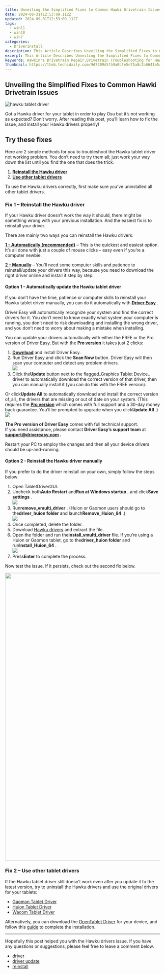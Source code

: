 ```yaml
---
title: Unveiling the Simplified Fixes to Common Hawki Drivetrain Issues
date: 2024-08-31T12:53:09.112Z
updated: 2024-09-01T12:53:09.112Z
tags:
  - win11
  - win10
  - win7
categories:
  - DriverInstall
description: This Article Describes Unveiling the Simplified Fixes to Common Hawki Drivetrain Issues
excerpt: This Article Describes Unveiling the Simplified Fixes to Common Hawki Drivetrain Issues
keywords: Hawkin's Drivetrain Repair,Drivetrain Troubleshooting for Hawks,Efficient Hawki Drivetrain Fixes,Hawki Drivetrain Maintenance Tips,Common Hawkin's Drivetrain Issues Explained,Expert Solutions for Hawki Drivetrain Faults,Simplified Hawkin's Drivetrain Repair Steps
thumbnail: https://thmb.techidaily.com/9d7209d5fb9a0cfe5e75a8c3a6641e5ae9f76e0cf05800aca156d25ea3fa017f.jpg
---
```


## Unveiling the Simplified Fixes to Common Hawki Drivetrain Issues

![hawku tablet driver](https://images.drivereasy.com/wp-content/uploads/2021/03/graphics-tablet.jpg)

 Got a Hawku driver for your tablet in order to play Osu but it’s not working as expected? Don’t worry. After reading this post, you’ll learn how to fix the issue, and install your Hawku drivers properly!

## Try these fixes

 Here are 2 simple methods for you to troubleshoot the Hawku tablet driver not working problem. You don’t need to try them all; just work your way down the list until you find the one that does the trick.

1. **[Reinstall the Hawku driver](#fix1)**
2. **[Use other tablet drivers](#fix2)**

 To use the Hawku drivers correctly, first make sure you’ve uninstalled all other tablet drivers.

### Fix 1 – Reinstall the Hawku driver

 If your Hawku driver doesn’t work the way it should, there might be something wrong with your previous installation. And the easiest fix is to reinstall your driver.

There are mainly two ways you can reinstall the Hawku drivers:

**[1 – Automatically (recommended)](#option1)** – This is the quickest and easiest option. It’s all done with just a couple of mouse clicks – easy even if you’re a computer newbie.

**[2 – Manually](#option2)** – You’ll need some computer skills and patience to reinstall/update your drivers this way, because you need to download the right driver online and install it step by step.

#### Option 1 – Automatically update the Hawku tablet driver

 If you don’t have the time, patience or computer skills to reinstall your Hawku tablet driver manually, you can do it automatically with **[Driver Easy](https://tools.techidaily.com/drivereasy/download/)**  .

 Driver Easy will automatically recognize your system and find the correct drivers for it. You don’t need to know exactly what system your computer is running, you don’t need to risk downloading and installing the wrong driver, and you don’t need to worry about making a mistake when installing.

 You can update your drivers automatically with either the FREE or the Pro version of Driver Easy. But with the **[Pro version](https://tools.techidaily.com/drivereasy/download/)**  it takes just 2 clicks:

1. **[Download](https://tools.techidaily.com/drivereasy/download/)**  and install Driver Easy.
2. Run Driver Easy and click the **Scan Now** button. Driver Easy will then scan your computer and detect any problem drivers.  
![](https://images.drivereasy.com/wp-content/uploads/2021/03/de-borderless.jpg)
3. Click the**Update** button next to the flagged_Graphics Tablet Device_ driver to automatically download the correct version of that driver, then you can manually install it (you can do this with the FREE version).  

 Or click**Update All** to automatically download and install the correct version of_all_ the drivers that are missing or out of date on your system. (This requires the **[Pro version](https://tools.techidaily.com/drivereasy/download/)**  which comes with full support and a 30-day money back guarantee. You’ll be prompted to upgrade when you click**Update All** .)  
![](https://images.drivereasy.com/wp-content/uploads/2021/03/graphics-tablet-driver-update.jpg)

**The Pro version of Driver Easy** comes with full technical support.  
 If you need assistance, please contact **Driver Easy’s support team** at **[support@drivereasy.com](mailto:support@drivereasy.com) .**

 Restart your PC to employ the changes and then all your device drivers should be up-and-running.

#### Option 2 – Reinstall the Hawku driver manually

 If you prefer to do the driver reinstall on your own, simply follow the steps below:

1. Open TabletDriverGUI.
2. Uncheck both**Auto Restart** and**Run at Windows startup** , and click**Save settings** .  
![](https://images.drivereasy.com/wp-content/uploads/2021/03/uninstall-hawku-driver-1.jpg)
3. Run**remove\_vmulti\_driver** . (Huion or Gaomon users should go to the**driver\_huion folder** and launch**Remove\_Huion\_64** .)  
![](https://images.drivereasy.com/wp-content/uploads/2021/03/uninstall-hawku-driver-2.jpg)
4. Once completed, delete the folder.
5. Download [Hawku drivers](https://github.com/hawku/TabletDriver/releases/download/v0.2.3/TabletDriverV0.2.3.zip) and extract the file.
6. Open the folder and run the**install\_vmulti\_driver** file. If you’re using a Huion or Gaomon tablet, go to the**driver\_huion folder** and run**Install\_Huion\_64** .  
![](https://images.drivereasy.com/wp-content/uploads/2021/03/install-hawku-driver-1.jpg)
7. Press**Enter** to complete the process.

Now test the issue. If it persists, check out the second fix below.

<!-- affiliate ads begin -->
<a href="https://ancheer.sjv.io/c/5597632/1657301/17326" target="_top" id="1657301"><img src="//a.impactradius-go.com/display-ad/17326-1657301" border="0" alt="" width="1920" height="933"/></a><img height="0" width="0" src="https://imp.pxf.io/i/5597632/1657301/17326" style="position:absolute;visibility:hidden;" border="0" />
<!-- affiliate ads end -->
### Fix 2 – Use other tablet drivers

 If the Hawku tablet driver still doesn’t work even after you update it to the latest version, try to uninstall the Hawku drivers and use the original drivers for your tablets:

* [Gaomon Tablet Driver](https://tools.techidaily.com/drivereasy/download/)
* [Huion Tablet Driver](https://tools.techidaily.com/drivereasy/download/)
* [Wacom Tablet Driver](https://tools.techidaily.com/drivereasy/download/)

 Alternatively, you can download the [OpenTablet Driver](https://github.com/OpenTabletDriver/OpenTabletDriver) for your device, and follow this [guide](https://github.com/OpenTabletDriver/OpenTabletDriver/wiki/Installation-Guide) to complete the installation.

---

 Hopefully this post helped you with the Hawku drivers issue. If you have any questions or suggestions, please feel free to leave a comment below.

* [driver](https://tools.techidaily.com/drivereasy/download/)
* [driver update](https://store.drivereasy.com/order/cart.php?PRODS=4731822&QTY=1&AFFILIATE=108875)
* [reinstall](https://store.drivereasy.com/order/cart.php?PRODS=4731822&QTY=1&AFFILIATE=108875)

<ins class="adsbygoogle"
     style="display:block"
     data-ad-format="autorelaxed"
     data-ad-client="ca-pub-7571918770474297"
     data-ad-slot="1223367746"></ins>



<ins class="adsbygoogle"
     style="display:block"
     data-ad-client="ca-pub-7571918770474297"
     data-ad-slot="8358498916"
     data-ad-format="auto"
     data-full-width-responsive="true"></ins>






